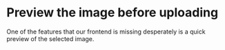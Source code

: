 # Preview the image before uploading
One of the features that our frontend is missing desperately is a quick preview of the selected image.